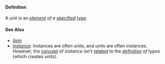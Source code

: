 #### Definition

A unit is an *[element](https://github.com/gcassel/Modular-Organization-Terminology/blob/master/terms/element.md) of a [specified](https://github.com/gcassel/Modular-Organization-Terminology/blob/master/terms/specification.md) [type](https://github.com/gcassel/Modular-Organization-Terminology/blob/master/terms/type.md)*.

#### See Also

* *[item](https://github.com/gcassel/Modular-Organization-Terminology/blob/master/terms/item.md)*
* *[instance](https://github.com/gcassel/Modular-Organization-Terminology/blob/master/terms/instance.md)*:  Instances are often units, and units are often instances.  However, the [concept](https://github.com/gcassel/Modular-Organization-Terminology/blob/master/terms/concept.md) of *instance* isn't [related](https://github.com/gcassel/Modular-Organization-Terminology/blob/master/terms/relate.md) to the *[definition](https://github.com/gcassel/Modular-Organization-Terminology/blob/master/terms/definition.md) of types* (which creates *units*).

